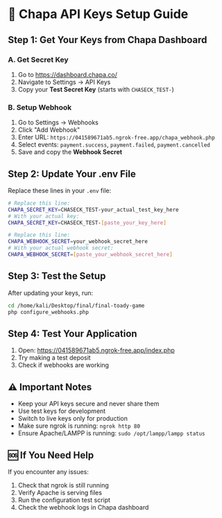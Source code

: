 # 🔑 Chapa API Keys Setup Guide

## Step 1: Get Your Keys from Chapa Dashboard

### A. Get Secret Key
1. Go to https://dashboard.chapa.co/
2. Navigate to Settings → API Keys
3. Copy your **Test Secret Key** (starts with `CHASECK_TEST-`)

### B. Setup Webhook
1. Go to Settings → Webhooks
2. Click "Add Webhook"
3. Enter URL: `https://041589671ab5.ngrok-free.app/chapa_webhook.php`
4. Select events: `payment.success`, `payment.failed`, `payment.cancelled`
5. Save and copy the **Webhook Secret**

## Step 2: Update Your .env File

Replace these lines in your `.env` file:

```bash
# Replace this line:
CHAPA_SECRET_KEY=CHASECK_TEST-your_actual_test_key_here
# With your actual key:
CHAPA_SECRET_KEY=CHASECK_TEST-[paste_your_key_here]

# Replace this line:
CHAPA_WEBHOOK_SECRET=your_webhook_secret_here
# With your actual webhook secret:
CHAPA_WEBHOOK_SECRET=[paste_your_webhook_secret_here]
```

## Step 3: Test the Setup

After updating your keys, run:
```bash
cd /home/kali/Desktop/final/final-toady-game
php configure_webhooks.php
```

## Step 4: Test Your Application

1. Open: https://041589671ab5.ngrok-free.app/index.php
2. Try making a test deposit
3. Check if webhooks are working

## ⚠️ Important Notes

- Keep your API keys secure and never share them
- Use test keys for development
- Switch to live keys only for production
- Make sure ngrok is running: `ngrok http 80`
- Ensure Apache/LAMPP is running: `sudo /opt/lampp/lampp status`

## 🆘 If You Need Help

If you encounter any issues:
1. Check that ngrok is still running
2. Verify Apache is serving files
3. Run the configuration test script
4. Check the webhook logs in Chapa dashboard
